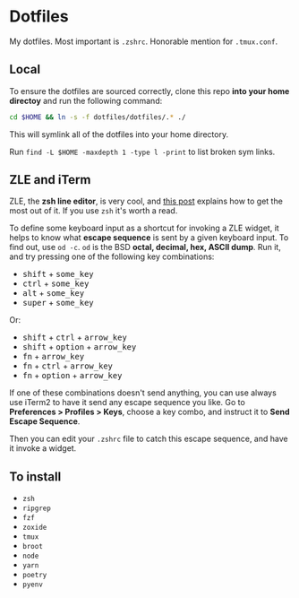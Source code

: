 # Dotfiles

My dotfiles. Most important is `.zshrc`. Honorable mention for `.tmux.conf`.

## Local

To ensure the dotfiles are sourced correctly, clone this repo **into your home directoy** and run the following command:

```sh
cd $HOME && ln -s -f dotfiles/dotfiles/.* ./
```

This will symlink all of the dotfiles into your home directory.

Run `find -L $HOME -maxdepth 1 -type l -print` to list broken sym links.

## ZLE and iTerm

ZLE, the **zsh line editor**, is very cool, and [this post](http://sgeb.io/posts/2014/04/zsh-zle-custom-widgets/) explains how to get the most out of it. If you use `zsh` it's worth a read.

To define some keyboard input as a shortcut for invoking a ZLE widget, it helps to know what **escape sequence** is sent by a given keyboard input. To find out, use `od -c`. `od` is the BSD **octal, decimal, hex, ASCII dump**. Run it, and try pressing one of the following key combinations:

- <kbd>shift</kbd> + <kbd>some_key</kbd>
- <kbd>ctrl</kbd> + <kbd>some_key</kbd>
- <kbd>alt</kbd> + <kbd>some_key</kbd>
- <kbd>super</kbd> + <kbd>some_key</kbd>

Or:

- <kbd>shift</kbd> + <kbd>ctrl</kbd> + <kbd>arrow_key</kbd>
- <kbd>shift</kbd> + <kbd>option</kbd> + <kbd>arrow_key</kbd>
- <kbd>fn</kbd> + <kbd>arrow_key</kbd>
- <kbd>fn</kbd> + <kbd>ctrl</kbd> + <kbd>arrow_key</kbd>
- <kbd>fn</kbd> + <kbd>option</kbd> + <kbd>arrow_key</kbd>

If one of these combinations doesn't send anything, you can use always use iTerm2 to have it send any escape sequence you like. Go to **Preferences > Profiles > Keys**, choose a key combo, and instruct it to **Send Escape Sequence**.

Then you can edit your `.zshrc` file to catch this escape sequence, and have it invoke a widget.

## To install

- `zsh`
- `ripgrep`
- `fzf`
- `zoxide`
- `tmux`
- `broot`
- `node`
- `yarn`
- `poetry`
- `pyenv`
